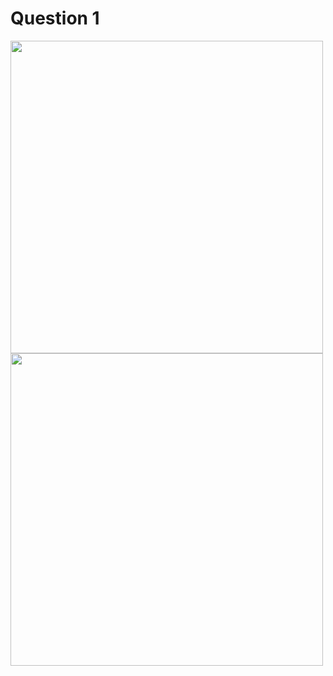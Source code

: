 # Question 1

<img src="https://github.com/Webwiznitr/DebugBattle2023v2/assets/96954448/8ee35f8a-9ef8-492d-abf7-5578808f001c" width=500 />
<br />
<img src="https://github.com/Webwiznitr/DebugBattle2023v2/assets/96954448/b8cded45-7d79-454c-a2e7-ab530a678f8a" width=500 />



